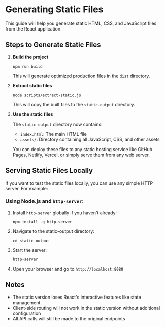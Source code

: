 
# Generating Static Files

This guide will help you generate static HTML, CSS, and JavaScript files from the React application.

## Steps to Generate Static Files

1. **Build the project**

   ```
   npm run build
   ```

   This will generate optimized production files in the `dist` directory.

2. **Extract static files**

   ```
   node scripts/extract-static.js
   ```

   This will copy the built files to the `static-output` directory.

3. **Use the static files**

   The `static-output` directory now contains:
   - `index.html`: The main HTML file
   - `assets/`: Directory containing all JavaScript, CSS, and other assets

   You can deploy these files to any static hosting service like GitHub Pages, Netlify, Vercel, or simply serve them from any web server.

## Serving Static Files Locally

If you want to test the static files locally, you can use any simple HTTP server. For example:

### Using Node.js and `http-server`:

1. Install `http-server` globally if you haven't already:
   ```
   npm install -g http-server
   ```

2. Navigate to the static-output directory:
   ```
   cd static-output
   ```

3. Start the server:
   ```
   http-server
   ```

4. Open your browser and go to `http://localhost:8080`

## Notes

- The static version loses React's interactive features like state management
- Client-side routing will not work in the static version without additional configuration
- All API calls will still be made to the original endpoints
